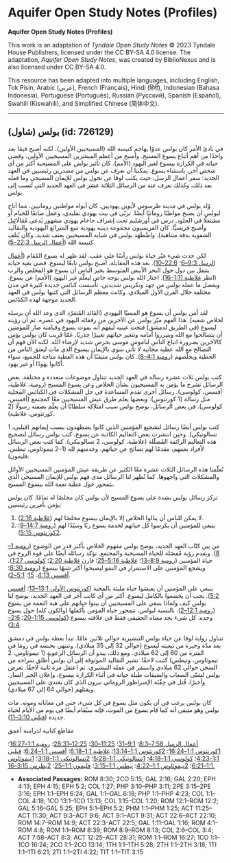 # Aquifer Open Study Notes (Profiles)

**Aquifer Open Study Notes (Profiles)**

This work is an adaptation of *Tyndale Open Study Notes* © 2023 Tyndale House Publishers, licensed under the CC BY\-SA 4\.0 license. The adaptation, *Aquifer Open Study Notes*, was created by BiblioNexus and is also licensed under CC BY\-SA 4\.0\.

This resource has been adapted into multiple languages, including English, Tok Pisin, Arabic (عربي), French (Français), Hindi (हिंदी), Indonesian (Bahasa Indonesia), Portuguese (Português), Russian (Русский), Spanish (Español), Swahili (Kiswahili), and Simplified Chinese (简体中文).



--------------------------------

## بولس (شاول) (id: 726129)

في بادئ الأمر كان بولس عدوًا يهاجم كنيسة الله (المسيحيين الأولين)، لكنه أصبح فيمَا بعد واحدًا من أهم أتباع يسوع المسيح. وأصبح من أعظم المبشرين المسيحيين الأولين، وقضى حياته في الكرازة بيسوع لغير اليهود (الأمم). كان تأثير بولس على المسيحية أكثر من أي شخص آخر، باستثناء يسوع. يمكننا أن نعرف عن بولس من مصدرين رئيسيين في العهد الجديد: سفر أعمال الرسل، حيث يكتب لوقا عن تحول بولس للإيمان المسيحي وما فعله بعد ذلك، وكذلك نعرف عنه من الرسائل الثلاثة عشر في العهد الجديد التي تُنسب إلى بولس.

وُلد بولس في مدينة طرسوس لأبوين يهوديين. كان أبواه مواطنين رومانيين، مما أتاح لبولس أن يصبح مواطنًا رومانيًا أيضًا. تربّى في بيت يهودي تقليدي، وعمل صانعًا للخيام أو مشتغلًا في الجلود. درس في أورشليم تحت إشراف حاخام يهودي مشهور يُدعى غَمَالَائِيل وأصبح فريسيًّا. كان الفريسيون مجموعة دينية يهودية تتبع الشرائع اليهودية والتقاليد الشفوية بدقة متناهية). واضْطَهَد بولس في شبابه المسيحيين بعنف شديد، وكان يُتلف كنيسة الله ([أعمال الرسل 22:3–5](https://ref.ly/Acts22:3-Acts22:5)).

لكن حدث شيء غيّر حياة بولس رأسًا على عقب. لقد ظهر له يسوع المُقام ([أعمال الرسل 9:3–6](https://ref.ly/Acts9:3-Acts9:6)؛ [22:6–10](https://ref.ly/Acts22:6-Acts22:10)). بعد هذه المقابلة، أصبح بولس تابعًا ليسوع. قضى بقية حياته يتنقل بين دول حول البحر الأبيض المتوسط يخبر الناس أن يسوع هو المخلص والرب (انظر [غلاطية 1:11–16](https://ref.ly/Gal1:11-Gal1:16)). اختار الله بولس بوجه خاص ليعلّم غير اليهود (الأمم) عن يسوع. وبفضل ما عمله بولس من جهد وتكريس شديدين، تأسست كنائس جديدة كثيرة في مدن مختلفة خلال القرن الأول الميلادي. وكانت معظم الرسائل التي كتبها بولس في العهد الجديد موجهة لهذه الكنائس.

لقد آمن بولس أن يسوع هو المسيّا اليهودي (القائد المُتفرّد الذي وعد الله أن يرسله لخلاص شعبه). هذا الفهم ميّز بولس عن الآخرين من رفقائه اليهود في عصره. ثم أن رؤيته ليسوع (في الطريق لدمشق) فتحت عينيه ليفهم أنه بموت يسوع وقيامته صار للمؤمنين أن يتصالحوا مع الله ويتبرروا أمامه وتتغير حياتهم تغييرًا جذريًا. عَمّا قَرِيب كان بولس يؤمن كالآخرين بضرورة اتباع الناس لناموس موسى بحرص شديد لإرضاء الله. لكنه الآن فهم أن التصالح مع الله عطية مجانية لا تأتي سوى بالإيمان بيسوع الذي مات ليعتق الناس من الخطية ويخلّصهم ([رومية 4:1–8](https://ref.ly/Rom4:1-Rom4:8)). كان بولس متيقنًا أن هذه العطية متاحة للجميع، سواء أكانوا يهودًا أو غير يهود.

كتب بولس ثلاث عشرة رسالة في العهد الجديد تتناول موضوعات متعددة و مختلفة. بعض الرسائل تشرح ما يؤمن به المسيحيون بشأن الخلاص وعن يسوع المسيح (رومية، غلاطية، أفسس، كولوسي). رسائل أخرى تقدم المساعدة في حل المشكلات في الكنائس المحلية مثل رسالة (1 كورنثوس). وبعضها يعلم طرق عيش المسيحيين معًا كمجتمع (أفسس، كولوسي). في بعض الرسائل، يوضح بولس سبب امتلاكه سلطانًا أن يعلّم بصفته رسولًا (2 كورنثوس، غلاطية).

كتب بولس أيضًا رسائل لتشجيع المؤمنين الذين كانوا يضطهدون بسبب إيمانهم (فيلبي، 1 تسالونيكي). وحين انتشرت بعض التعاليم الكاذبة عن يسوع، كتب بولس رسائل لتصحيح هذه التعاليم الزائفة المُضلّلة (غلاطية، كولوسي، 2 تسالونيكي). كما كتب بعض الرسائل لأفراد بعينهم، مقدمًا لهم نصائح عن حياتهم، وخدمتهم لله (1–2 تيموثاوس، تيطس، فليمون).

تُعلّمنا هذه الرسائل الثلاث عشرة معًا الكثير عن طريقة عيش المؤمنين المسيحيين الأوائل والمشكلات التي واجهوها. كما تُظهر لنا الرسائل مدى فهم بولس للإيمان المسيحي الذي يتمحور حول عطية نعمة الله بيسوع المسيح.

تركز رسائل بولس بشدة على يسوع المسيح لأن بولس كان مخلصًا له تمامًا. كان بولس يؤمن بأمرين رئيسيين:

1. لا يمكن للناس أن ينالوا الخلاص إلا بالإيمان بيسوع مخلصًا لهم ([غلاطية 2:16](https://ref.ly/Gal2:16)).
2. ينبغي للمؤمنين أن يكرسوا كل حياتهم لخدمة يسوع ربًا وسيّدًا لهم ([رومية 14:7–9](https://ref.ly/Rom14:7-Rom14:9)؛ [2كورنثوس 5:15](https://ref.ly/2Cor5:15)).

من بين كتّاب العهد الجديد، يوضح بولس مفهوم الخلاص بأكبر قدر من الوضوح ([رومية 1–8](https://ref.ly/Rom1:1-Rom8:39)). ويقدم رؤية مُفصّلة للحياة المسيحية والمجتمع. تؤكد رسائله أيضًا على قوة الروح في حياة المؤمنين ([رومية 8:9–13](https://ref.ly/Rom8:9-Rom8:13)؛ [غلاطية 5:16–25](https://ref.ly/Gal5:16-Gal5:25)؛ قارن [غلاطية 2:20](https://ref.ly/Gal2:20)؛ [كولوسي 1:27](https://ref.ly/Col1:27)). ويشجع المؤمنين على الاستمرار في النمو ليصبحوا أكثر شبهًا بيسوع ([رومية 8:30](https://ref.ly/Rom8:30)؛ [أفسس 4:13](https://ref.ly/Eph4:13)، [15](https://ref.ly/Eph4:15)؛ [5:1–2](https://ref.ly/Eph5:1-Eph5:2)).

ينبغي على المؤمنين أن يعيشوا حياة مليئة بالمحبة ([كورنثوس الأولى 13:1–13](https://ref.ly/1Cor13:1-1Cor13:13)؛ [أفسس 5:2](https://ref.ly/Eph5:2)). يجب أن يخضعوا بالكامل ليسوع. أكثر من أي كاتب آخر في العهد الجديد، يوضح لنا بولس كيف ولماذا ينبغي على المسيحيين أن يبنوا حياتهم على هبة النعمة من يسوع ([رومية 12:1–2](https://ref.ly/Rom12:1-Rom12:2)). بالنسبة لبولس، تتمحور حياة المؤمن بأكملها (والكون كله) حول يسوع وحده. كل شيء يجد معناه الحقيقي فقط في علاقته بيسوع ([كولوسي 1:15–20](https://ref.ly/Col1:15-Col1:20)؛ [2:6–3:4](https://ref.ly/Col2:6-Col3:4)). 

تتناول رواية لوقا عن حياة بولس التبشيرية حوالي ثلاثين عامًا. تبدأ بعظة بولس في دمشق بعد مدّة وجيزة من تبعيته ليسوع (حوالي 32 إلى 35 ميلادي). وتنتهي بحبسه في رومَا في الفترة من 60 إلى 62 ميلادي. ومع ذلك، يبدو أن الرسائل الرعوية (1 تيموثاوس، 2 تيموثاوس، وتيطس) كتبت لاحقًا. تشير التقاليد الموثوقة إلى أن بولس أُطلق سراحه من السجن حوالي 62 ميلادي واستمر في عمله التبشيري، ثم اعتقل مرة ثانية لاحقًا. تعرض بولس لشتّى الصعاب والضيقات طيلة حياته في أثناء الكرازة بيسوع، وإعلان الخبر السار. وأخيرًا، قُتل في حِقْبَة الإمبراطور الروماني نيرون الذي كان يعتدي على المسيحيين ويقتلهم (حوالي 64 إلى 67 ميلادي).

كان بولس يرغب في أن يكون مثل يسوع في كل شيء، حتى في معاناته وموته. مات بولس وهو متيقن أنه كما قام يسوع من الموت، فإنه سيُقام أيضًا في يوم من الأيام لحياة جديدة ([فيلبي 3:10–11](https://ref.ly/Phil3:10-Phil3:11)).

مقاطع كتابية لدراسة أعمق

[أعمال الرسل 7:58–8:3](https://ref.ly/Acts7:58-Acts8:3)؛ [9:1–31](https://ref.ly/Acts9:1-Acts9:31)؛ [11:25–30](https://ref.ly/Acts11:25-Acts11:30)؛ [12:25–28:31](https://ref.ly/Acts12:25-Acts28:31)؛ [رومية 1:1–16:27](https://ref.ly/Rom1:1-Rom16:27)؛ [1كورنثوس 1:1–16:24](https://ref.ly/1Cor1:1-1Cor16:24)؛ [2كورنثوس 1:1–13:14](https://ref.ly/2Cor1:1-2Cor13:14)؛ [غلاطية 1:1–6:18](https://ref.ly/Gal1:1-Gal6:18)؛ [أفسس 1:1–6:24](https://ref.ly/Eph1:1-Eph6:24)؛ [فيلبي 1:1–4:23](https://ref.ly/Phil1:1-Phil4:23)؛ [كولوسي 1:1–4:18](https://ref.ly/Col1:1-Col4:18)؛ [1تسالونيكي 1:1–5:28](https://ref.ly/1Thess1:1-1Thess5:28)؛ [2تسالونيكي 1:1–3:18](https://ref.ly/2Thess1:1-2Thess3:18)؛ [1تيموثاوس 1:1–6:21](https://ref.ly/1Tim1:1-1Tim6:21)؛ [2تيموثاوس 1:1–4:22](https://ref.ly/2Tim1:1-2Tim4:22)؛ [تيطس 1:1–3:15](https://ref.ly/Titus1:1-Titus3:15)؛ [فليمون 1:1–25](https://ref.ly/Phlm1:1-Phlm1:25)؛ [2بطرس 3:15–16\.](https://ref.ly/2Pet3:15-2Pet3:16)

* **Associated Passages:** ROM 8:30; 2CO 5:15; GAL 2:16; GAL 2:20; EPH 4:13; EPH 4:15; EPH 5:2; COL 1:27; PHP 3:10–PHP 3:11; 2PE 3:15–2PE 3:16; EPH 1:1–EPH 6:24; GAL 1:1–GAL 6:18; PHP 1:1–PHP 4:23; COL 1:1–COL 4:18; 1CO 13:1–1CO 13:13; COL 1:15–COL 1:20; ROM 12:1–ROM 12:2; GAL 5:16–GAL 5:25; EPH 5:1–EPH 5:2; PHM 1:1–PHM 1:25; ACT 11:25–ACT 11:30; ACT 9:3–ACT 9:6; ACT 9:1–ACT 9:31; ACT 22:6–ACT 22:10; ROM 14:7–ROM 14:9; ACT 22:3–ACT 22:5; GAL 1:11–GAL 1:16; ROM 4:1–ROM 4:8; ROM 1:1–ROM 8:39; ROM 8:9–ROM 8:13; COL 2:6–COL 3:4; ACT 7:58–ACT 8:3; ACT 12:25–ACT 28:31; ROM 1:1–ROM 16:27; 1CO 1:1–1CO 16:24; 2CO 1:1–2CO 13:14; 1TH 1:1–1TH 5:28; 2TH 1:1–2TH 3:18; 1TI 1:1–1TI 6:21; 2TI 1:1–2TI 4:22; TIT 1:1–TIT 3:15

